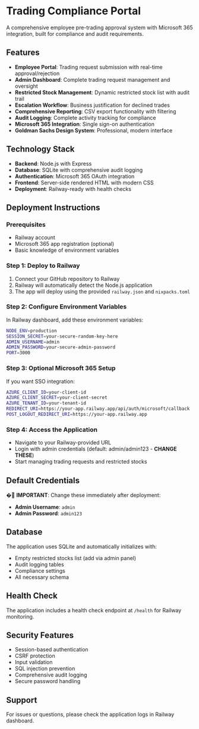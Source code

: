 # Trading Compliance Portal

A comprehensive employee pre-trading approval system with Microsoft 365 integration, built for compliance and audit requirements.

## Features

- **Employee Portal**: Trading request submission with real-time approval/rejection
- **Admin Dashboard**: Complete trading request management and oversight
- **Restricted Stock Management**: Dynamic restricted stock list with audit trail
- **Escalation Workflow**: Business justification for declined trades
- **Comprehensive Reporting**: CSV export functionality with filtering
- **Audit Logging**: Complete activity tracking for compliance
- **Microsoft 365 Integration**: Single sign-on authentication
- **Goldman Sachs Design System**: Professional, modern interface

## Technology Stack

- **Backend**: Node.js with Express
- **Database**: SQLite with comprehensive audit logging
- **Authentication**: Microsoft 365 OAuth integration
- **Frontend**: Server-side rendered HTML with modern CSS
- **Deployment**: Railway-ready with health checks

## Deployment Instructions

### Prerequisites
- Railway account
- Microsoft 365 app registration (optional)
- Basic knowledge of environment variables

### Step 1: Deploy to Railway
1. Connect your GitHub repository to Railway
2. Railway will automatically detect the Node.js application
3. The app will deploy using the provided `railway.json` and `nixpacks.toml`

### Step 2: Configure Environment Variables
In Railway dashboard, add these environment variables:

```bash
NODE_ENV=production
SESSION_SECRET=your-secure-random-key-here
ADMIN_USERNAME=admin
ADMIN_PASSWORD=your-secure-admin-password
PORT=3000
```

### Step 3: Optional Microsoft 365 Setup
If you want SSO integration:
```bash
AZURE_CLIENT_ID=your-client-id
AZURE_CLIENT_SECRET=your-client-secret
AZURE_TENANT_ID=your-tenant-id
REDIRECT_URI=https://your-app.railway.app/api/auth/microsoft/callback
POST_LOGOUT_REDIRECT_URI=https://your-app.railway.app
```

### Step 4: Access the Application
- Navigate to your Railway-provided URL
- Login with admin credentials (default: admin/admin123 - **CHANGE THESE**)
- Start managing trading requests and restricted stocks

## Default Credentials

� **IMPORTANT**: Change these immediately after deployment:
- **Admin Username**: `admin`
- **Admin Password**: `admin123`

## Database

The application uses SQLite and automatically initializes with:
- Empty restricted stocks list (add via admin panel)
- Audit logging tables
- Compliance settings
- All necessary schema

## Health Check

The application includes a health check endpoint at `/health` for Railway monitoring.

## Security Features

- Session-based authentication
- CSRF protection
- Input validation
- SQL injection prevention
- Comprehensive audit logging
- Secure password handling

## Support

For issues or questions, please check the application logs in Railway dashboard.